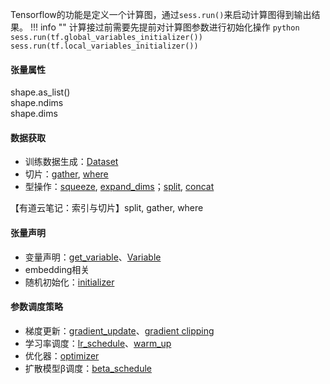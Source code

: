 Tensorflow的功能是定义一个计算图，通过`sess.run()`来启动计算图得到输出结果。
!!! info ""
    计算接过前需要先提前对计算图参数进行初始化操作
    ```python
    sess.run(tf.global_variables_initializer())
    sess.run(tf.local_variables_initializer())
    ```

#### 张量属性
shape.as_list()  
shape.ndims  
shape.dims  

#### 数据获取
- 训练数据生成：[Dataset](data_fetch/Dataset.md)
- 切片：[gather](data_fetch/gather.md), [where](data_fetch/where.md)
- 型操作：[squeeze](shape_operate/squeeze/#squeeze), [expand_dims](shape_operate/squeeze/#unsqueeze)；[split](shape_operate/split_concat/#split), [concat](shape_operate/split_concat/#concat)

【有道云笔记：索引与切片】split, gather, where

#### 张量声明
- 变量声明：[get_variable](tensor_related/declaration)、[Variable]()
- embedding相关
- 随机初始化：[initializer]()

#### 参数调度策略
- 梯度更新：[gradient_update](schedule/gradient_update.md)、[gradient clipping](schedule/gradient_update/#gradient-clipping)
- 学习率调度：[lr_schedule](schedule/gradient_update/#lr_schedule)、[warm_up](schedule/gradient_update/#warmup)
- 优化器：[optimizer](schedule/gradient_update/#optimizer)
- 扩散模型β调度：[beta_schedule]()




